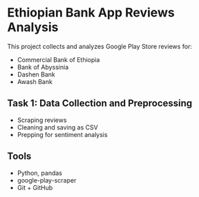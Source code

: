 # Ethiopian Bank App Reviews Analysis

This project collects and analyzes Google Play Store reviews for:
- Commercial Bank of Ethiopia
- Bank of Abyssinia
- Dashen Bank
- Awash Bank

## Task 1: Data Collection and Preprocessing
- Scraping reviews
- Cleaning and saving as CSV
- Prepping for sentiment analysis

## Tools
- Python, pandas
- google-play-scraper
- Git + GitHub
